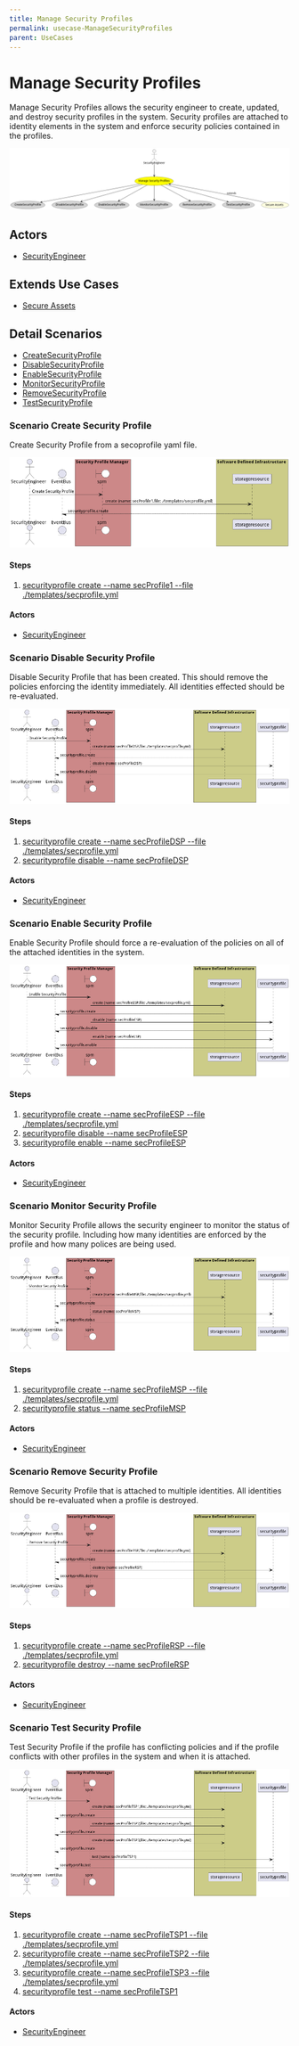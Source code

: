 ```yaml
---
title: Manage Security Profiles
permalink: usecase-ManageSecurityProfiles
parent: UseCases
---
```

# Manage Security Profiles

Manage Security Profiles allows the security engineer to create, updated, and destroy security profiles in the system. Security profiles are attached to identity elements in the system and enforce security policies contained in the profiles.

![Activities Diagram](./Activities.png)

## Actors

* [SecurityEngineer](actor-securityengineer)





## Extends Use Cases

* [Secure Assets](usecase-SecureAssets)







## Detail Scenarios

* [CreateSecurityProfile](#scenario-CreateSecurityProfile)
* [DisableSecurityProfile](#scenario-DisableSecurityProfile)
* [EnableSecurityProfile](#scenario-EnableSecurityProfile)
* [MonitorSecurityProfile](#scenario-MonitorSecurityProfile)
* [RemoveSecurityProfile](#scenario-RemoveSecurityProfile)
* [TestSecurityProfile](#scenario-TestSecurityProfile)



### Scenario Create Security Profile

Create Security Profile from a secoprofile yaml file.

![Scenario CreateSecurityProfile](./CreateSecurityProfile.png)

#### Steps
1. [securityprofile create --name secProfile1 --file ./templates/secprofile.yml](#action-securityprofile-create)

#### Actors

* [SecurityEngineer](actor-securityengineer)



### Scenario Disable Security Profile

Disable Security Profile that has been created. This should remove the policies enforcing the identity immediately. All identities effected should be re-evaluated.

![Scenario DisableSecurityProfile](./DisableSecurityProfile.png)

#### Steps
1. [securityprofile create --name secProfileDSP --file ./templates/secprofile.yml](#action-securityprofile-create)
1. [securityprofile disable --name secProfileDSP](#action-securityprofile-disable)

#### Actors

* [SecurityEngineer](actor-securityengineer)



### Scenario Enable Security Profile

Enable Security Profile should force a re-evaluation of the policies on all of the attached identities in the system.

![Scenario EnableSecurityProfile](./EnableSecurityProfile.png)

#### Steps
1. [securityprofile create --name secProfileESP --file ./templates/secprofile.yml](#action-securityprofile-create)
1. [securityprofile disable --name secProfileESP](#action-securityprofile-disable)
1. [securityprofile enable --name secProfileESP](#action-securityprofile-enable)

#### Actors

* [SecurityEngineer](actor-securityengineer)



### Scenario Monitor Security Profile

Monitor Security Profile allows the security engineer to monitor the status of the security profile. Including how many identities are enforced by the profile and how many polices are being used.

![Scenario MonitorSecurityProfile](./MonitorSecurityProfile.png)

#### Steps
1. [securityprofile create --name secProfileMSP --file ./templates/secprofile.yml](#action-securityprofile-create)
1. [securityprofile status --name secProfileMSP](#action-securityprofile-status)

#### Actors

* [SecurityEngineer](actor-securityengineer)



### Scenario Remove Security Profile

Remove Security Profile that is attached to multiple identities. All identities should be re-evaluated when a profile is destroyed.

![Scenario RemoveSecurityProfile](./RemoveSecurityProfile.png)

#### Steps
1. [securityprofile create --name secProfileRSP --file ./templates/secprofile.yml](#action-securityprofile-create)
1. [securityprofile destroy --name secProfileRSP](#action-securityprofile-destroy)

#### Actors

* [SecurityEngineer](actor-securityengineer)



### Scenario Test Security Profile

Test Security Profile if the profile has conflicting policies and if the profile conflicts with other profiles in the system and when it is attached.

![Scenario TestSecurityProfile](./TestSecurityProfile.png)

#### Steps
1. [securityprofile create --name secProfileTSP1 --file ./templates/secprofile.yml](#action-securityprofile-create)
1. [securityprofile create --name secProfileTSP2 --file ./templates/secprofile.yml](#action-securityprofile-create)
1. [securityprofile create --name secProfileTSP3 --file ./templates/secprofile.yml](#action-securityprofile-create)
1. [securityprofile test --name secProfileTSP1](#action-securityprofile-test)

#### Actors

* [SecurityEngineer](actor-securityengineer)




